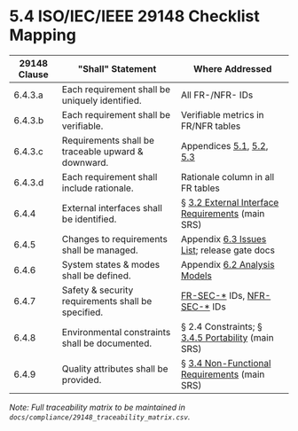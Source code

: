 # 5.4 ISO/IEC/IEEE 29148 Checklist Mapping

| 29148 Clause | "Shall" Statement                                  | Where Addressed                                                                                                       |
|--------------|----------------------------------------------------|-----------------------------------------------------------------------------------------------------------------------|
| 6.4.3.a      | Each requirement shall be uniquely identified.     | All FR-/NFR- IDs                                                                                                      |
| 6.4.3.b      | Each requirement shall be verifiable.              | Verifiable metrics in FR/NFR tables                                                                                   |
| 6.4.3.c      | Requirements shall be traceable upward & downward. | Appendices [5.1](5-1-GDPR-Impact-Mapping.md), [5.2](5-2-ASVS-Control-Mapping.md), [5.3](5-3-WCAG-2-2-AA-Mapping.md) |
| 6.4.3.d      | Each requirement shall include rationale.          | Rationale column in all FR tables                                                                                     |
| 6.4.4        | External interfaces shall be identified.           | § [3.2 External Interface Requirements](3-2-External-Interface-Requirements.md) (main SRS)                            |
| 6.4.5        | Changes to requirements shall be managed.          | Appendix [6.3 Issues List](6-3-Issue-List.md); release gate docs                                                      |
| 6.4.6        | System states & modes shall be defined.            | Appendix [6.2 Analysis Models](6-2-Analysis-Models.md)                                                                |
| 6.4.7        | Safety & security requirements shall be specified. | [FR-SEC-*](3-1-3-Security.md) IDs, [NFR-SEC-*](3-4-6-Security-Compliance.md) IDs                                      |
| 6.4.8        | Environmental constraints shall be documented.     | § 2.4 Constraints; § [3.4.5 Portability](3-4-5-Portability.md) (main SRS)                                             |
| 6.4.9        | Quality attributes shall be provided.              | § [3.4 Non-Functional Requirements](3-4-Non-Functional-Requirements.md) (main SRS)                                    |

*Note: Full traceability matrix to be maintained in `docs/compliance/29148_traceability_matrix.csv`.*